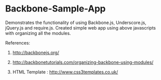Backbone-Sample-App
===================

Demonstrates the functionality of using Backbone.js, Underscore.js, jQuery.js and require.js. 
Created simple web app using above javascripts with organizing all the modules.

References:

1. http://backbonejs.org/

2. http://backbonetutorials.com/organizing-backbone-using-modules/

3. HTML Template : http://www.css3templates.co.uk/

